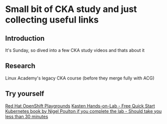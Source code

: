 # Small bit of CKA study and just collecting useful links

## Introduction
It's Sunday, so dived into a few CKA study videos and thats about it

## Research
Linux Academy's legacy CKA course (before they merge fully with ACG)

## Try yourself

[Red Hat OpenShift Playgrounds](https://learn.openshift.com/playgrounds/)
[Kasten Hands-on-Lab - Free Quick Start Kubernetes book by Nigel Poulton if you complete the lab - Should take you less than 30 minutes](https://www.kasten.io/kubecon/quick-start-kubernetes-challenge)
